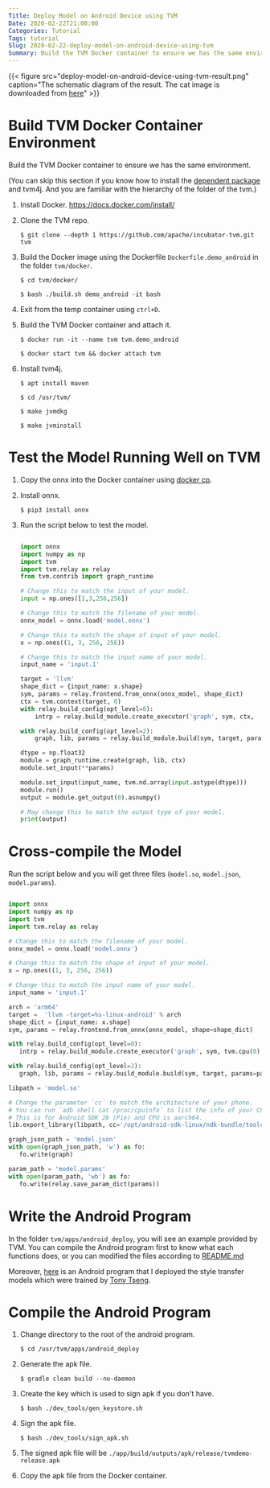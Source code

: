 ```yaml
---
Title: Deploy Model on Android Device using TVM
Date: 2020-02-22T21:00:00
Categories: Tutorial
Tags: tutorial
Slug: 2020-02-22-deploy-model-on-android-device-using-tvm
Summary: Build the TVM Docker container to ensure we has the same environment.
---
```


{{< figure src="deploy-model-on-android-device-using-tvm-result.png" caption="The schematic diagram of the result. The cat image is downloaded from [here](https://raw.githubusercontent.com/dmlc/mxnet.js/master/data/cat.png?raw=true)" >}}

Build TVM Docker Container Environment
======================================

Build the TVM Docker container to ensure we has the same environment.

(You can skip this section if you know how to install the
[dependent package](https://github.com/apache/incubator-tvm/blob/master/docker/Dockerfile.demo_android)
and tvm4j. And you are familiar with the hierarchy of the folder of the tvm.)

1. Install Docker. https://docs.docker.com/install/

2. Clone the TVM repo.

   `$ git clone --depth 1 https://github.com/apache/incubator-tvm.git tvm`

3. Build the Docker image using the Dockerfile ``Dockerfile.demo_android`` in
   the folder ``tvm/docker``.

   `$ cd tvm/docker/`

   `$ bash ./build.sh demo_android -it bash`

4. Exit from the temp container using ``ctrl+D``.

5. Build the TVM Docker container and attach it.

   `$ docker run -it --name tvm tvm.demo_android`

   `$ docker start tvm && docker attach tvm`

6. Install tvm4j.

   `$ apt install maven`

   `$ cd /usr/tvm/`

   `$ make jvmdkg`

   `$ make jvminstall`

Test the Model Running Well on TVM
==================================

1. Copy the onnx into the Docker container using
   [docker cp](https://docs.docker.com/engine/reference/commandline/cp/).

2. Install onnx.

   `$ pip3 install onnx`

3. Run the script below to test the model.

   ```python

   import onnx
   import numpy as np
   import tvm
   import tvm.relay as relay
   from tvm.contrib import graph_runtime

   # Change this to match the input of your model.
   input = np.ones([1,3,256,256])

   # Change this to match the filename of your model.
   onnx_model = onnx.load('model.onnx')

   # Change this to match the shape of input of your model.
   x = np.ones((1, 3, 256, 256))

   # Change this to match the input name of your model.
   input_name = 'input.1'

   target = 'llvm'
   shape_dict = {input_name: x.shape}
   sym, params = relay.frontend.from_onnx(onnx_model, shape_dict)
   ctx = tvm.context(target, 0)
   with relay.build_config(opt_level=0):
       intrp = relay.build_module.create_executor('graph', sym, ctx,  target)

   with relay.build_config(opt_level=2):
       graph, lib, params = relay.build_module.build(sym, target, params=params)

   dtype = np.float32
   module = graph_runtime.create(graph, lib, ctx)
   module.set_input(**params)

   module.set_input(input_name, tvm.nd.array(input.astype(dtype)))
   module.run()
   output = module.get_output(0).asnumpy()

   # May change this to match the output type of your model.
   print(output)
   ```

Cross-compile the Model
=======================

Run the script below and you will get three files
(``model.so``, ``model.json``, ``model.params``).

   ```python

   import onnx
   import numpy as np
   import tvm
   import tvm.relay as relay

   # Change this to match the filename of your model.
   onnx_model = onnx.load('model.onnx')

   # Change this to match the shape of input of your model.
   x = np.ones((1, 3, 256, 256))

   # Change this to match the input name of your model.
   input_name = 'input.1'

   arch = 'arm64'
   target =  'llvm -target=%s-linux-android' % arch
   shape_dict = {input_name: x.shape}
   sym, params = relay.frontend.from_onnx(onnx_model, shape=shape_dict)

   with relay.build_config(opt_level=0):
      intrp = relay.build_module.create_executor('graph', sym, tvm.cpu(0), target)

   with relay.build_config(opt_level=2):
      graph, lib, params = relay.build_module.build(sym, target, params=params)

   libpath = 'model.so'

   # Change the parameter `cc` to match the architecture of your phone.
   # You can run `adb shell cat /proc/cpuinfo` to list the info of your CPU.
   # This is for Android SDK 28 (Pie) and CPU is aarch64.
   lib.export_library(libpath, cc='/opt/android-sdk-linux/ndk-bundle/toolchains/llvm/prebuilt/linux-x86_64/bin/aarch64-linux-android28-clang')

   graph_json_path = 'model.json'
   with open(graph_json_path, 'w') as fo:
      fo.write(graph)

   param_path = 'model.params'
   with open(param_path, 'wb') as fo:
      fo.write(relay.save_param_dict(params))
   ```


Write the Android Program
=========================

In the folder ``tvm/apps/android_deploy``, you will see an example provided by
TVM. You can compile the Android program first to know what each functions
does, or you can modified the files according to
[README.md](https://github.com/apache/incubator-tvm/blob/master/apps/android_deploy/README.md)

Moreover, [here](https://github.com/hankhjliao/deploy-style-transfer-on-android)
is an Android program that I deployed the style transfer models which were
trained by [Tony Tseng](https://github.com/Tony-Tseng).

Compile the Android Program
===========================

1. Change directory to the root of the android program.

   `$ cd /usr/tvm/apps/android_deploy`

2. Generate the apk file.

   `$ gradle clean build --no-daemon`

3. Create the key which is used to sign apk if you don't have.

   `$ bash ./dev_tools/gen_keystore.sh`

4. Sign the apk file.

   `$ bash ./dev_tools/sign_apk.sh`

5. The signed apk file will be
   ``./app/build/outputs/apk/release/tvmdemo-release.apk``

6. Copy the apk file from the Docker container.
